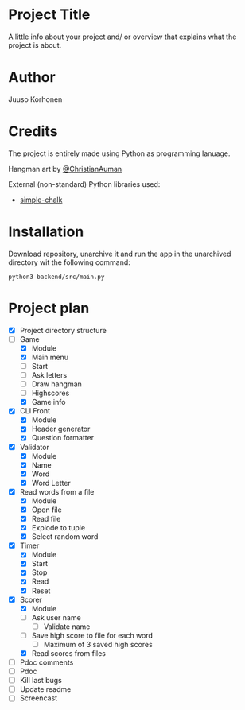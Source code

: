 # Project Title

A little info about your project and/ or overview that explains what the project is about.

# Author

Juuso Korhonen


# Credits

The project is entirely made using Python as programming lanuage.

Hangman art by [@ChristianAuman](https://replit.com/@ChristianAuman/Hangman)

External (non-standard) Python libraries used:
- [simple-chalk](https://pypi.org/project/simple-chalk/)

# Installation

Download repository, unarchive it and run the app in the unarchived directory wit the following command:

```
python3 backend/src/main.py
```


# Project plan

- [x] Project directory structure
- [ ] Game
  - [x] Module
  - [x] Main menu
  - [ ] Start
  - [ ] Ask letters
  - [ ] Draw hangman
  - [ ] Highscores
  - [x] Game info
- [x] CLI Front
  - [x] Module
  - [x] Header generator
  - [x] Question formatter
- [x] Validator
  - [x] Module
  - [x] Name
  - [x] Word
  - [x] Word Letter
- [x] Read words from a file
  - [x] Module
  - [x] Open file
  - [x] Read file
  - [x] Explode to tuple
  - [x] Select random word
- [x] Timer
  - [x] Module
  - [x] Start
  - [x] Stop
  - [x] Read
  - [x] Reset
- [x] Scorer
  - [x] Module
  - [ ] Ask user name
    - [ ] Validate name
  - [ ] Save high score to file for each word
    - [ ] Maximum of 3 saved high scores
  - [x] Read scores from files
- [ ] Pdoc comments
- [ ] Pdoc
- [ ] Kill last bugs
- [ ] Update readme
- [ ] Screencast